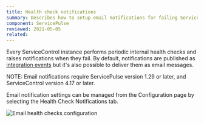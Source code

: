 ```yaml
---
title: Health check notifications
summary: Describes how to setup email notifications for failing ServiceControl health checks
component: ServicePulse
reviewed: 2021-05-05
related:
---
```


Every ServiceControl instance performs periodic internal health checks and raises notifications when they fail. By default, notifications are published as [integration events](/servicecontrol/contracts.md) but it's also possible to deliver them as email messages.

NOTE: Email notifications require ServicePulse version 1.29 or later, and ServiceControl version 4.17 or later.

Email notification settings can be managed from the Configuration page by selecting the Health Check Notifications tab.

![Email health checks configuration](images/email-notifications.png)
